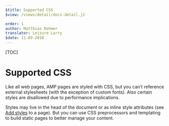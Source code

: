 ```yaml
---
$title: Supported CSS
$view: /views/detail/docs-detail.j2

order: 1
author: Matthias Rohmer
translator: Leisure Larry
$date: 11-09-2018
---
```


[TOC]

# Supported CSS

Like all web pages, AMP pages are styled with CSS, but you can’t reference external stylesheets (with the exception of custom fonts). Also certain styles are disallowed due to performance implications.

Styles may live in the head of the document or as inline style attributes (see [Add styles](/documentation/guides-and-tutorials/design/responsive/art-direction.html) to a page). But you can use CSS preprocessors and templating to build static pages to better manage your content.
